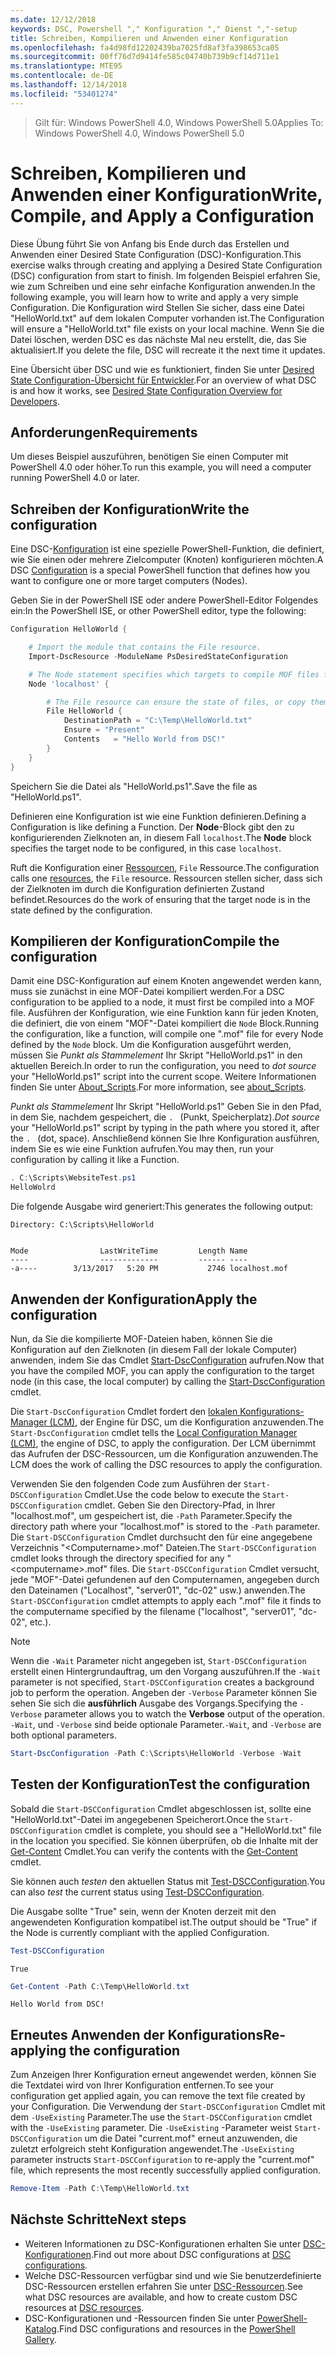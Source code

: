 ```yaml
---
ms.date: 12/12/2018
keywords: DSC, Powershell "," Konfiguration "," Dienst ","-setup
title: Schreiben, Kompilieren und Anwenden einer Konfiguration
ms.openlocfilehash: fa4d98fd12202439ba7025fd8af3fa398653ca05
ms.sourcegitcommit: 00ff76d7d9414fe585c04740b739b9cf14d711e1
ms.translationtype: MTE95
ms.contentlocale: de-DE
ms.lasthandoff: 12/14/2018
ms.locfileid: "53401274"
---
```

> <span data-ttu-id="372e2-103">Gilt für: Windows PowerShell 4.0, Windows PowerShell 5.0</span><span class="sxs-lookup"><span data-stu-id="372e2-103">Applies To: Windows PowerShell 4.0, Windows PowerShell 5.0</span></span>

# <a name="write-compile-and-apply-a-configuration"></a><span data-ttu-id="372e2-104">Schreiben, Kompilieren und Anwenden einer Konfiguration</span><span class="sxs-lookup"><span data-stu-id="372e2-104">Write, Compile, and Apply a Configuration</span></span>

<span data-ttu-id="372e2-105">Diese Übung führt Sie von Anfang bis Ende durch das Erstellen und Anwenden einer Desired State Configuration (DSC)-Konfiguration.</span><span class="sxs-lookup"><span data-stu-id="372e2-105">This exercise walks through creating and applying a Desired State Configuration (DSC) configuration from start to finish.</span></span>
<span data-ttu-id="372e2-106">Im folgenden Beispiel erfahren Sie, wie zum Schreiben und eine sehr einfache Konfiguration anwenden.</span><span class="sxs-lookup"><span data-stu-id="372e2-106">In the following example, you will learn how to write and apply a very simple Configuration.</span></span> <span data-ttu-id="372e2-107">Die Konfiguration wird Stellen Sie sicher, dass eine Datei "HelloWorld.txt" auf dem lokalen Computer vorhanden ist.</span><span class="sxs-lookup"><span data-stu-id="372e2-107">The Configuration will ensure a "HelloWorld.txt" file exists on your local machine.</span></span> <span data-ttu-id="372e2-108">Wenn Sie die Datei löschen, werden DSC es das nächste Mal neu erstellt, die, das Sie aktualisiert.</span><span class="sxs-lookup"><span data-stu-id="372e2-108">If you delete the file, DSC will recreate it the next time it updates.</span></span>

<span data-ttu-id="372e2-109">Eine Übersicht über DSC und wie es funktioniert, finden Sie unter [Desired State Configuration-Übersicht für Entwickler](../overview/overview.md).</span><span class="sxs-lookup"><span data-stu-id="372e2-109">For an overview of what DSC is and how it works, see [Desired State Configuration Overview for Developers](../overview/overview.md).</span></span>

## <a name="requirements"></a><span data-ttu-id="372e2-110">Anforderungen</span><span class="sxs-lookup"><span data-stu-id="372e2-110">Requirements</span></span>

<span data-ttu-id="372e2-111">Um dieses Beispiel auszuführen, benötigen Sie einen Computer mit PowerShell 4.0 oder höher.</span><span class="sxs-lookup"><span data-stu-id="372e2-111">To run this example, you will need a computer running PowerShell 4.0 or later.</span></span>

## <a name="write-the-configuration"></a><span data-ttu-id="372e2-112">Schreiben der Konfiguration</span><span class="sxs-lookup"><span data-stu-id="372e2-112">Write the configuration</span></span>

<span data-ttu-id="372e2-113">Eine DSC-[Konfiguration](configurations.md) ist eine spezielle PowerShell-Funktion, die definiert, wie Sie einen oder mehrere Zielcomputer (Knoten) konfigurieren möchten.</span><span class="sxs-lookup"><span data-stu-id="372e2-113">A DSC [Configuration](configurations.md) is a special PowerShell function that defines how you want to configure one or more target computers (Nodes).</span></span>

<span data-ttu-id="372e2-114">Geben Sie in der PowerShell ISE oder andere PowerShell-Editor Folgendes ein:</span><span class="sxs-lookup"><span data-stu-id="372e2-114">In the PowerShell ISE, or other PowerShell editor, type the following:</span></span>

```powershell
Configuration HelloWorld {

    # Import the module that contains the File resource.
    Import-DscResource -ModuleName PsDesiredStateConfiguration

    # The Node statement specifies which targets to compile MOF files for, when this configuration is executed.
    Node 'localhost' {

        # The File resource can ensure the state of files, or copy them from a source to a destination with persistent updates.
        File HelloWorld {
            DestinationPath = "C:\Temp\HelloWorld.txt"
            Ensure = "Present"
            Contents   = "Hello World from DSC!"
        }
    }
}
```

<span data-ttu-id="372e2-115">Speichern Sie die Datei als "HelloWorld.ps1".</span><span class="sxs-lookup"><span data-stu-id="372e2-115">Save the file as "HelloWorld.ps1".</span></span>

<span data-ttu-id="372e2-116">Definieren eine Konfiguration ist wie eine Funktion definieren.</span><span class="sxs-lookup"><span data-stu-id="372e2-116">Defining a Configuration is like defining a Function.</span></span> <span data-ttu-id="372e2-117">Der **Node**-Block gibt den zu konfigurierenden Zielknoten an, in diesem Fall `localhost`.</span><span class="sxs-lookup"><span data-stu-id="372e2-117">The **Node** block specifies the target node to be configured, in this case `localhost`.</span></span>

<span data-ttu-id="372e2-118">Ruft die Konfiguration einer [Ressourcen](../resources/resources.md), `File` Ressource.</span><span class="sxs-lookup"><span data-stu-id="372e2-118">The configuration calls one [resources](../resources/resources.md), the `File` resource.</span></span> <span data-ttu-id="372e2-119">Ressourcen stellen sicher, dass sich der Zielknoten im durch die Konfiguration definierten Zustand befindet.</span><span class="sxs-lookup"><span data-stu-id="372e2-119">Resources do the work of ensuring that the target node is in the state defined by the configuration.</span></span>

## <a name="compile-the-configuration"></a><span data-ttu-id="372e2-120">Kompilieren der Konfiguration</span><span class="sxs-lookup"><span data-stu-id="372e2-120">Compile the configuration</span></span>

<span data-ttu-id="372e2-121">Damit eine DSC-Konfiguration auf einem Knoten angewendet werden kann, muss sie zunächst in eine MOF-Datei kompiliert werden.</span><span class="sxs-lookup"><span data-stu-id="372e2-121">For a DSC configuration to be applied to a node, it must first be compiled into a MOF file.</span></span>
<span data-ttu-id="372e2-122">Ausführen der Konfiguration, wie eine Funktion kann für jeden Knoten, die definiert, die von einem "MOF"-Datei kompiliert die `Node` Block.</span><span class="sxs-lookup"><span data-stu-id="372e2-122">Running the configuration, like a function, will compile one ".mof" file for every Node defined by the `Node` block.</span></span>
<span data-ttu-id="372e2-123">Um die Konfiguration ausgeführt werden, müssen Sie *Punkt als Stammelement* Ihr Skript "HelloWorld.ps1" in den aktuellen Bereich.</span><span class="sxs-lookup"><span data-stu-id="372e2-123">In order to run the configuration, you need to *dot source* your "HelloWorld.ps1" script into the current scope.</span></span>
<span data-ttu-id="372e2-124">Weitere Informationen finden Sie unter [About_Scripts](/powershell/module/microsoft.powershell.core/about/about_scripts?view=powershell-6#script-scope-and-dot-sourcing).</span><span class="sxs-lookup"><span data-stu-id="372e2-124">For more information, see [about_Scripts](/powershell/module/microsoft.powershell.core/about/about_scripts?view=powershell-6#script-scope-and-dot-sourcing).</span></span>

<span data-ttu-id="372e2-125">*Punkt als Stammelement* Ihr Skript "HelloWorld.ps1" Geben Sie in den Pfad, in dem Sie, nachdem gespeichert, die `. ` (Punkt, Speicherplatz).</span><span class="sxs-lookup"><span data-stu-id="372e2-125">*Dot source* your "HelloWorld.ps1" script by typing in the path where you stored it, after the `. ` (dot, space).</span></span> <span data-ttu-id="372e2-126">Anschließend können Sie Ihre Konfiguration ausführen, indem Sie es wie eine Funktion aufrufen.</span><span class="sxs-lookup"><span data-stu-id="372e2-126">You may then, run your configuration by calling it like a Function.</span></span>

```powershell
. C:\Scripts\WebsiteTest.ps1
HelloWolrd
```

<span data-ttu-id="372e2-127">Die folgende Ausgabe wird generiert:</span><span class="sxs-lookup"><span data-stu-id="372e2-127">This generates the following output:</span></span>

```output
Directory: C:\Scripts\HelloWorld


Mode                LastWriteTime         Length Name
----                -------------         ------ ----
-a----        3/13/2017   5:20 PM           2746 localhost.mof
```

## <a name="apply-the-configuration"></a><span data-ttu-id="372e2-128">Anwenden der Konfiguration</span><span class="sxs-lookup"><span data-stu-id="372e2-128">Apply the configuration</span></span>

<span data-ttu-id="372e2-129">Nun, da Sie die kompilierte MOF-Dateien haben, können Sie die Konfiguration auf den Zielknoten (in diesem Fall der lokale Computer) anwenden, indem Sie das Cmdlet [Start-DscConfiguration](/powershell/module/psdesiredstateconfiguration/start-dscconfiguration) aufrufen.</span><span class="sxs-lookup"><span data-stu-id="372e2-129">Now that you have the compiled MOF, you can apply the configuration to the target node (in this case, the local computer) by calling the [Start-DscConfiguration](/powershell/module/psdesiredstateconfiguration/start-dscconfiguration) cmdlet.</span></span>

<span data-ttu-id="372e2-130">Die `Start-DscConfiguration` Cmdlet fordert den [lokalen Konfigurations-Manager (LCM)](../managing-nodes/metaConfig.md), der Engine für DSC, um die Konfiguration anzuwenden.</span><span class="sxs-lookup"><span data-stu-id="372e2-130">The `Start-DscConfiguration` cmdlet tells the [Local Configuration Manager (LCM)](../managing-nodes/metaConfig.md), the engine of DSC, to apply the configuration.</span></span>
<span data-ttu-id="372e2-131">Der LCM übernimmt das Aufrufen der DSC-Ressourcen, um die Konfiguration anzuwenden.</span><span class="sxs-lookup"><span data-stu-id="372e2-131">The LCM does the work of calling the DSC resources to apply the configuration.</span></span>

<span data-ttu-id="372e2-132">Verwenden Sie den folgenden Code zum Ausführen der `Start-DSCConfiguration` Cmdlet.</span><span class="sxs-lookup"><span data-stu-id="372e2-132">Use the code below to execute the `Start-DSCConfiguration` cmdlet.</span></span> <span data-ttu-id="372e2-133">Geben Sie den Directory-Pfad, in Ihrer "localhost.mof", um gespeichert ist, die `-Path` Parameter.</span><span class="sxs-lookup"><span data-stu-id="372e2-133">Specify the directory path where your "localhost.mof" is stored to the `-Path` parameter.</span></span> <span data-ttu-id="372e2-134">Die `Start-DSCConfiguration` Cmdlet durchsucht den für eine angegebene Verzeichnis "\<Computername\>.mof" Dateien.</span><span class="sxs-lookup"><span data-stu-id="372e2-134">The `Start-DSCConfiguration` cmdlet looks through the directory specified for any "\<computername\>.mof" files.</span></span> <span data-ttu-id="372e2-135">Die `Start-DSCConfiguration` Cmdlet versucht, jede "MOF"-Datei gefundenen auf den Computernamen, angegeben durch den Dateinamen ("Localhost", "server01", "dc-02" usw.) anwenden.</span><span class="sxs-lookup"><span data-stu-id="372e2-135">The `Start-DSCConfiguration` cmdlet attempts to apply each ".mof" file it finds to the computername specified by the filename ("localhost", "server01", "dc-02", etc.).</span></span>

> [!NOTE]
> <span data-ttu-id="372e2-136">Wenn die `-Wait` Parameter nicht angegeben ist, `Start-DSCConfiguration` erstellt einen Hintergrundauftrag, um den Vorgang auszuführen.</span><span class="sxs-lookup"><span data-stu-id="372e2-136">If the `-Wait` parameter is not specified, `Start-DSCConfiguration` creates a background job to perform the operation.</span></span> <span data-ttu-id="372e2-137">Angeben der `-Verbose` Parameter können Sie sehen Sie sich die **ausführlich** Ausgabe des Vorgangs.</span><span class="sxs-lookup"><span data-stu-id="372e2-137">Specifying the `-Verbose` parameter allows you to watch the **Verbose** output of the operation.</span></span> <span data-ttu-id="372e2-138">`-Wait`, und `-Verbose` sind beide optionale Parameter.</span><span class="sxs-lookup"><span data-stu-id="372e2-138">`-Wait`, and `-Verbose` are both optional parameters.</span></span>

```powershell
Start-DscConfiguration -Path C:\Scripts\HelloWorld -Verbose -Wait
```

## <a name="test-the-configuration"></a><span data-ttu-id="372e2-139">Testen der Konfiguration</span><span class="sxs-lookup"><span data-stu-id="372e2-139">Test the configuration</span></span>

<span data-ttu-id="372e2-140">Sobald die `Start-DSCConfiguration` Cmdlet abgeschlossen ist, sollte eine "HelloWorld.txt"-Datei im angegebenen Speicherort.</span><span class="sxs-lookup"><span data-stu-id="372e2-140">Once the `Start-DSCConfiguration` cmdlet is complete, you should see a "HelloWorld.txt" file in the location you specified.</span></span> <span data-ttu-id="372e2-141">Sie können überprüfen, ob die Inhalte mit der [Get-Content](/powershell/module/microsoft.powershell.management/get-content) Cmdlet.</span><span class="sxs-lookup"><span data-stu-id="372e2-141">You can verify the contents with the [Get-Content](/powershell/module/microsoft.powershell.management/get-content) cmdlet.</span></span>

<span data-ttu-id="372e2-142">Sie können auch *testen* den aktuellen Status mit [Test-DSCConfiguration](/powershell/module/psdesiredstateconfiguration/Test-DSCConfiguration).</span><span class="sxs-lookup"><span data-stu-id="372e2-142">You can also *test* the current status using [Test-DSCConfiguration](/powershell/module/psdesiredstateconfiguration/Test-DSCConfiguration).</span></span>

<span data-ttu-id="372e2-143">Die Ausgabe sollte "True" sein, wenn der Knoten derzeit mit den angewendeten Konfiguration kompatibel ist.</span><span class="sxs-lookup"><span data-stu-id="372e2-143">The output should be "True" if the Node is currently compliant with the applied Configuration.</span></span>

```powershell
Test-DSCConfiguration
```

```output
True
```

```powershell
Get-Content -Path C:\Temp\HelloWorld.txt
```

```output
Hello World from DSC!
```

## <a name="re-applying-the-configuration"></a><span data-ttu-id="372e2-144">Erneutes Anwenden der Konfigurations</span><span class="sxs-lookup"><span data-stu-id="372e2-144">Re-applying the configuration</span></span>

<span data-ttu-id="372e2-145">Zum Anzeigen Ihrer Konfiguration erneut angewendet werden, können Sie die Textdatei wird von Ihrer Konfiguration entfernen.</span><span class="sxs-lookup"><span data-stu-id="372e2-145">To see your configuration get applied again, you can remove the text file created by your Configuration.</span></span> <span data-ttu-id="372e2-146">Die Verwendung der `Start-DSCConfiguration` Cmdlet mit dem `-UseExisting` Parameter.</span><span class="sxs-lookup"><span data-stu-id="372e2-146">The use the `Start-DSCConfiguration` cmdlet with the `-UseExisting` parameter.</span></span> <span data-ttu-id="372e2-147">Die `-UseExisting` -Parameter weist `Start-DSCConfiguration` um die Datei "current.mof" erneut anzuwenden, die zuletzt erfolgreich steht Konfiguration angewendet.</span><span class="sxs-lookup"><span data-stu-id="372e2-147">The `-UseExisting` parameter instructs `Start-DSCConfiguration` to re-apply the "current.mof" file, which represents the most recently successfully applied configuration.</span></span>

```powershell
Remove-Item -Path C:\Temp\HelloWorld.txt
```

## <a name="next-steps"></a><span data-ttu-id="372e2-148">Nächste Schritte</span><span class="sxs-lookup"><span data-stu-id="372e2-148">Next steps</span></span>

- <span data-ttu-id="372e2-149">Weiteren Informationen zu DSC-Konfigurationen erhalten Sie unter [DSC-Konfigurationen](configurations.md).</span><span class="sxs-lookup"><span data-stu-id="372e2-149">Find out more about DSC configurations at [DSC configurations](configurations.md).</span></span>
- <span data-ttu-id="372e2-150">Welche DSC-Ressourcen verfügbar sind und wie Sie benutzerdefinierte DSC-Ressourcen erstellen erfahren Sie unter [DSC-Ressourcen](../resources/resources.md).</span><span class="sxs-lookup"><span data-stu-id="372e2-150">See what DSC resources are available, and how to create custom DSC resources at [DSC resources](../resources/resources.md).</span></span>
- <span data-ttu-id="372e2-151">DSC-Konfigurationen und -Ressourcen finden Sie unter [PowerShell-Katalog](https://www.powershellgallery.com/).</span><span class="sxs-lookup"><span data-stu-id="372e2-151">Find DSC configurations and resources in the [PowerShell Gallery](https://www.powershellgallery.com/).</span></span>
